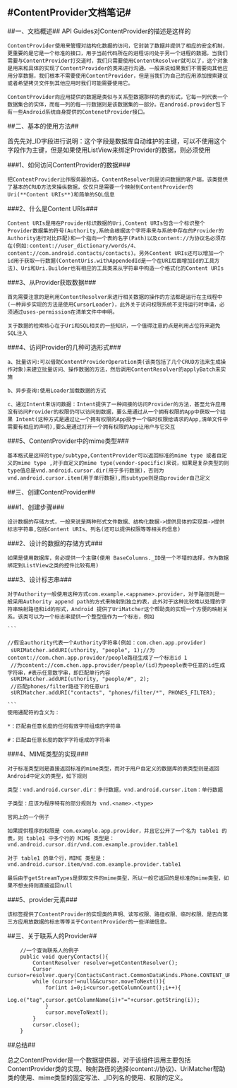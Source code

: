 #ContentProvider文档笔记#
---
##一、文档概述##
API Guides对ContentProvider的描述是这样的

	ContentProvider使用来管理对结构化数据的访问，它封装了数据并提供了相应的安全机制，更重要的是它是一个标准的接口，用于当前代码所在的进程访问处于另一个进程的数据。当我们需要与ContentProvider打交道时，我们只需要使用ContentResolver就可以了，这个对象是用来和具体的实现了ContentProvider的类来进行沟通。一般来说如果我们不需要向其他应用分享数据，我们根本不需要使用ContentProvider，但是当我们为自己的应用添加搜索建议或者希望拷贝文件到其他应用时我们可能需要使用它。

	ContentProvider向应用提供的数据是类似与关系型数据那样的表的形式，它每一列代表一个数据集合的实体，而每一列的每一行数据则是该数据集的一部分。在android.provider包下有一些Android系统自身提供的ContenetProvider接口。

##二、基本的使用方法##

首先先对_ID字段进行说明：这个字段是数据库自动维护的主键，可以不使用这个字段作为主键，但是如果使用ListView来绑定Provider的数据，则必须使用

###1、如何访问ContentProvider的数据###
	
	把ContentProvider比作服务器的话，ContentResolver则是访问数据的客户端，该类提供了基本的CRUD方法来操纵数据，仅仅只是需要一个映射到ContentProvider的Uri(**Content URIs**)和简单的SQL信息

###2、什么是Content URIs###

	Content URIs是用在Provider标识数据的Uri,Content URIs包含一个标识整个Provider数据集的符号(Authority,系统会根据这个字符串来与系统中存在的Provider的Authority进行对比匹配)和一个指向一个表的名字(Path)以及content://为协议名必须存在(例如:content://user_dictionary/words/4、content://com.android.contacts/contacts)。另外Content URIs还可以增加一个id用于获取一行数据(ContentUris.withAppendedId是一个在URI后面增加Id的工具方法)、Uri和Uri.Builder也有相应的工具类来从字符串中构造一个格式化的Content URIs

###3、从Provider获取数据###
	
	首先需要注意的是利用ContentResolver来进行相关数据的操作的方法都是运行在主线程中(一种异步实现的方法是使用CursorLoader)，此外关于访问权限系统不支持运行时申请，必须通过uses-permission在清单文件中申明。

	关于数据的检索核心在于Uri和SQL相关的一些知识，一个值得注意的点是利用占位符来避免SQL注入

###4、访问Provider的几种可选形式###
	
	a、批量访问:可以借助ContentProviderOperation类(该类包括了几个CRUD方法来生成操作对象)来建立批量访问、操作数据的方法，然后调用ContentResolver的applyBatch来实施

	b、异步查询:使用Loader加载数据的方式

	c、通过Intent来访问数据：Intent提供了一种间接的访问Provider的方法，甚至允许应用没有访问Provider的权限仍可以访问到数据，要么是通过从一个拥有权限的App中获取一个结果 Intent(这种方式是通过让一个拥有权限的App授予一个临时权限给请求的App,清单文件中需要有相应的声明),要么是通过打开一个拥有权限的App让用户与它交互

###5、ContentProvider中的mime类型###

	基本格式是这样的type/subtype,ContentProvider可以返回标准的mime type 或者自定义的mime type ,对于自定义的mime type(vendor-specific)来说，如果是复杂类型的则type值总是vnd.android.cursor.dir(用于多行数据)，否则为vnd.android.cursor.item(用于单行数据),而subtype则是由provider自己定义

##三、创建ContentProvider##
	
###1、创建步骤###

	设计数据的存储方式，一般来说是两种形式文件数据、结构化数据->提供具体的实现类->提供标志字符串,包括Content URIs、列名(还可以提供权限等等相关的信息)

###2、设计的数据的存储方式###

	如果是使用数据库，务必提供一个主键(使用 BaseColumns._ID是一个不错的选择，作为数据绑定到ListView之类的控件比较有用)

###3、设计标志串###

	对于Authority一般使用这种方式com.example.<appname>.provider，对于路径则是一般采用Authority append path的方式来映射到独立的表，此外对于这种比较难以处理的字符串映射路径和id的形式，Android 提供了UriMatcher这个帮助类的实现一个方便的映射关系。该类可以为一个标志串提供一个整型值作为一个标志，例如

	```

	//假设authority代表一个Authority字符串(例如：com.chen.app.provider)
	 sURIMatcher.addURI(uthority, "people", 1);//为content://com.chen.app.provider/people路径生成了一个标志id 1
	 //为content://com.chen.app.provider/people/(id)为people表中任意的id生成字符串，#表示任意数字串，即匹配单行内容
     sURIMatcher.addURI(uthority, "people/#", 2);
     //匹配phones/filter路径下的任意uri
     sURIMatcher.addURI("contacts", "phones/filter/*", PHONES_FILTER);

	```
	使用通配符的含义为：

	*：匹配由任意长度的任何有效字符组成的字符串
	
	#：匹配由任意长度的数字字符组成的字符串	

###4、MIME类型的实现###
	
	对于标准类型则是直接返回标准的mime类型，而对于用户自定义的数据库的表类型则是返回Android中定义的类型，如下规则

	类型：vnd.android.cursor.dir：多行数据，vnd.android.cursor.item：单行数据

	子类型：应该为程序特有的部分规则为 vnd.<name>.<type>

	官网上的一个例子

	如果提供程序的权限是 com.example.app.provider，并且它公开了一个名为 table1 的表，则 table1 中多个行的 MIME 类型是：vnd.android.cursor.dir/vnd.com.example.provider.table1

	对于 table1 的单个行，MIME 类型是：vnd.android.cursor.item/vnd.com.example.provider.table1

	最后由于getStreamTypes是获取文件的mime类型，所以一般它返回的是标准的mime类型，如果不想支持则直接返回null

###5、provider元素###

	该标签提供了ContentProvider的实现类的声明、读写权限、路径权限、临时权限、是否向第三方应用放数据的标志等等关于ContentProvider的一些详细信息。

##三、关于联系人的Provider##

```
	//一个查询联系人的例子
	public void queryContacts(){
        ContentResolver resolver=getContentResolver();
        Cursor cursor=resolver.query(ContactsContract.CommonDataKinds.Phone.CONTENT_URI,null,null,null,null);
        while (cursor!=null&&cursor.moveToNext()){
            for(int i=0;i<cursor.getColumnCount();i++){
                Log.e("tag",cursor.getColumnName(i)+"="+cursor.getString(i));
            }
            cursor.moveToNext();
        }
        cursor.close();
    }

```

##总结##

总之ContentProvider是一个数据提供器，对于该组件运用主要包括ContentProvider类的实现、映射路径的选择(content://协议)、UriMatcher帮助类的使用、mime类型的固定写法、_ID列名的使用、权限的定义。
